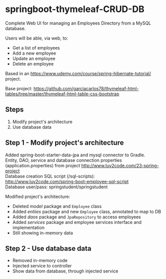 # springboot-thymeleaf-CRUD-DB
Complete Web UI for managing an Employees Directory from a MySQL database.    

Users will be able, via web, to:
- Get a list of employees
- Add a new employee
- Update an employee
- Delete an employee

Based in an https://www.udemy.com/course/spring-hibernate-tutorial/ project.  

Base project: https://github.com/garciacarlos78/thymeleaf-html-tables/tree/master/thymeleaf-html-table-css-bootstrap

## Steps
1. Modify project's architecture
2. Use database data   

## Step 1 - Modify project's architecture
Added spring-boot-starter-data-jpa and mysql connector to Gradle.  
Entity, DAO, service and database connection properties (application.properties) from project http://www.luv2code.com/23-spring-project    
Database creation SQL script (/sql-scripts): http://www.luv2code.com/spring-boot-employee-sql-script   
Database user/pass: springstudent/springstudent  
 
Modified project's architecture:
- Deleted *model* package and `Employee` class
- Added *entiies* package and new `Employee` class, annotated to map to DB
- Added *daos* package and `JpaRepository` to access employees
- Added *services* package and employee services interface and implementation
- Still showing in-memory data
 
## Step 2 - Use database data
- Removed in-memory code
- Injected service to controller
- Show data from database, through injected service

